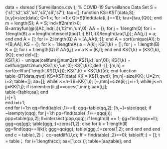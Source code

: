 data = xlsread ('Surveillance.csv'); % COVID-19 Surveillance Data Set
S ={'s1','s2','s3','s4','s5','s6','s7'}; tau=[];
function  KS=KST(data,S);
[x,y]=size(data);
Q=1:x;
for i=1:x
    Qt=S(find(data(i,:)==1)); 
    tau=[tau,{Qt}]; 
end
m = length(S);
A = S;
ind=ff2n(m)>0;
B=arrayfun(@(i)A(:,ind(i,:)),1:2^m,'un',0); 
AA = {};
for j = 1:length(Q)
   for i = 1:length(B)
       a = length(intersect(tau{1,j},B{1,i}))/length(tau{1,j});       AA{j,i} = a; 
   end
end
A = [];
for i= 2:length(Q)
    A = [A,AA{i,:}];
end
A = sort(unique(A));
b =[B;AA];
KS = {};
for k = 1:length(A) 
    a = A(k);
    KS{1,k} = [];
    for j = 1:length(B)
        K = [];
        for i = 1:length(Q)
            if AA{i,j} >= a
              K = [K,i];
            end
        end
        KS{1,k} = [KS{1,k},{K}];
    end
del=[];   
    KS{1,k} = unique(cellfun(@num2str,KS{1,k},'un',0));
    KS{1,k} = cellfun(@str2num,KS{1,k},'un',0);
    KS{1,k}(:,del)=[];
       [m,n] = sort(cellfun('length',KS{1,k}));
    KS{1,k} = KS{1,k}(n);
end
function table=BT(data,qwd)
 KS=KST(data)
KK = KS{1,qwd}; 
[m,n]=size(KK);
U=2:n;
i=2;
table=[];
aa=[];
while i<=n-1
    ii=KK{1,i}; 
    [~,mm]=size(ii); 
        j=i+1;
        while j<=n
            jj=KK{1,j}; 
            if ismember(ii,jj)==ones(1,mm); 
               aa=[i,j];     
               table=[table;aa]; 
            end  
               j=j+1;                      
        end
        i=i+1;     
end
for i=1:n 
    qq=find(table(:,1)==i);
    qqq=table(qq,2);
    [h,~]=size(qqq);
    if ~isempty(qqq);
        for j=1:h 
            pp=find(table(:,1)==qqq(j));    
            ppp=table(pp,2);
            ll=intersect(ppp,qqq);
            if length(ll) == 1;
               gg=find(qqq==ll);
               ggg=qq(gg);
               table(ggg,:)=zeros(1,2);
            else
                for k = 1:length(ll)
                    gg=find(qqq==ll(k));
                    ggg=qq(gg);
                    table(ggg,:)=zeros(1,2);
                end
            end
        end
    end
end
c = table(:,2)；
cc=setdiff(U,c); 
ff = find(table(:,2)==0);
table(ff,:) = [];
t = table；
for i=1:length(cc);
    aa=[1,cc(i)];
    table=[aa;table];
end
